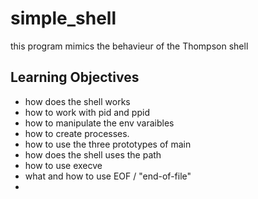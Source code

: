 # simple_shell
this program mimics the behavieur of the Thompson shell
## Learning Objectives
- how does the shell works
- how to work with pid and ppid
- how to manipulate the env varaibles
- how to create processes.
- how to use the three prototypes of main
- how does the shell uses the path
- how to use execve
- what and how to use EOF / "end-of-file"
- 
